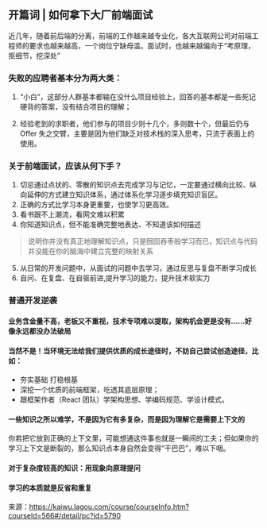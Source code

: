 ## 开篇词 | 如何拿下大厂前端面试

近几年，随着前后端的分离，前端的工作越来越专业化，各大互联网公司对前端工程师的要求也越来越高，一个岗位宁缺毋滥。面试时，也越来越偏向于“考原理，抠细节，挖深处”

### 失败的应聘者基本分为两大类：

1. “小白”，这部分人群基本都输在没什么项目经验上，回答的基本都是一些死记硬背的答案，没有结合项目的理解；

2. 经验老到的求职者，他们参与的项目少则十几个，多则数十个，但最后仍与 Offer 失之交臂，主要是因为他们缺乏对技术栈的深入思考，只流于表面上的使用。

### 关于前端面试，应该从何下手？

1. 切忌通过点状的、零散的知识点去完成学习与记忆，一定要通过横向比较、纵向延伸的方式建立知识体系，通过体系化学习逐步填充知识盲区。
2. 正确的方式比学习本身更重要，也使学习更高效。
3. 看书跟不上潮流，看网文难以积累
4. 你知道知识点，但不能准确完整地表达、不知道该如何描述
> 说明你并没有真正地理解知识点，只是囫囵吞枣般学习而已，知识点与代码并没能在你的脑海中建立完整的映射关系
5. 从日常的开发问题中，从面试的问题中去学习，通过反思与复盘不断学习成长
6. 自问、在复盘、在自驱前进,提升学习的能力，提升技术软实力

### 普通开发逆袭

#### 业务含金量不高，老板又不重视，技术专项难以提取，架构机会更是没有……好像永远都没办法破局

#### 当然不是！当环境无法给我们提供优质的成长途径时，不妨自己尝试创造途径，比如：

- 夯实基础 打稳根基
- 深挖一个优质的前端框架，吃透其底层原理；
- 跟框架作者（React 团队）学架构思想、学编码规范、学设计模式。

#### 一些知识之所以难学，不是因为它有多复杂，而是因为理解它是需要上下文的
你若把它放到正确的上下文里，可能想通这件事也就是一瞬间的工夫；但如果你的学习上下文是断裂的，那么知识点本身自然会变得“干巴巴”，难以下咽。

#### 对于复杂度较高的知识：用现象向原理提问

#### 学习的本质就是反省和重复

来源：<https://kaiwu.lagou.com/course/courseInfo.htm?courseId=566#/detail/pc?id=5790>